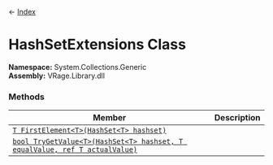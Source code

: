 ← [Index](index.md)
# HashSetExtensions Class
**Namespace:** System.Collections.Generic  
**Assembly:** VRage.Library.dll  
### Methods
|Member|Description|
|---|---|
|[`T FirstElement<T>(HashSet<T> hashset)`](System.Collections.Generic.FirstElement)||
|[`bool TryGetValue<T>(HashSet<T> hashset, T equalValue, ref T actualValue)`](System.Collections.Generic.TryGetValue)||
